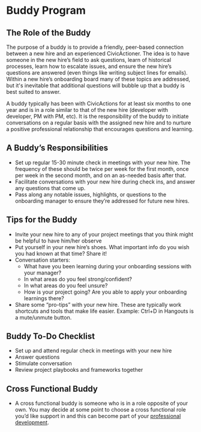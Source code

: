 # Buddy Program

## The Role of the Buddy

The purpose of a buddy is to provide a friendly, peer-based connection between a new hire and an experienced CivicActioner. The idea is to have someone in the new hire’s field to ask questions, learn of historical processes, learn how to escalate issues, and ensure the new hire’s questions are answered (even things like writing subject lines for emails). Within a new hire’s onboarding board many of these topics are addressed, but it's inevitable that additional questions will bubble up that a buddy is best suited to answer.

A buddy typically has been with CivicActions for at least six months to one year and is in a role similar to that of the new hire (developer with developer, PM with PM, etc). It is the responsibility of the buddy to initiate conversations on a regular basis with the assigned new hire and to nurture a positive professional relationship that encourages questions and learning.

## A Buddy’s Responsibilities

* Set up regular 15-30 minute check in meetings with your new hire. The frequency of these should be twice per week for the first month, once per week in the second month, and on an as-needed basis after that.
* Facilitate conversations with your new hire during check ins, and answer any questions that come up.
* Pass along any notable issues, highlights, or questions to the onboarding manager to ensure they’re addressed for future new hires.

## Tips for the Buddy

* Invite your new hire to any of your project meetings that you think might be helpful to have him/her observe
* Put yourself in your new hire’s shoes. What important info do you wish you had known at that time?  Share it!
* Conversation starters:
    * What have you been learning during your onboarding sessions with your manager?
    * In what areas do you feel strong/confident?
    * In what areas do you feel unsure?
    * How is your project going? Are you able to apply your onboarding learnings there?
* Share some “pro-tips” with your new hire. These are typically work shortcuts and tools that make life easier. Example: Ctrl+D in Hangouts is a mute/unmute button.

## Buddy To-Do Checklist

* Set up and attend regular check in meetings with your new hire
* Answer questions
* Stimulate conversation
* Review project playbooks and frameworks together

## Cross Functional Buddy

* A cross functional buddy is someone who is in a role opposite of your own. You may decide at some point to choose a cross functional role you’d like support in and this can become part of your [professional development](https://trello.com/b/p7FOD0Ju/template-professional-development-and-community-participation). 
